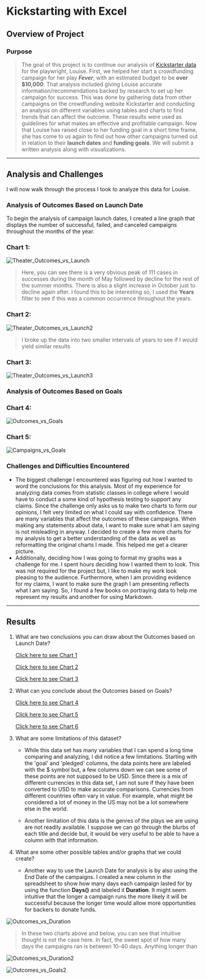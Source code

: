 # **Kickstarting with Excel**

## **Overview of Project**

### **Purpose**
>The goal of this project is to continue our analysis of [Kickstarter data](https://github.com/annaS000/mywork/blob/main/challenges/kickstarter/Kickstarter_Challenge%20copy.xlsx) for the playwright, Louise. First, we helped her start a crowdfunding campaign for her play **_Fever_**, with an estimated budget to be **over $10,000**. That analysis included giving Louise accurate information/recommendations backed by research to set up her campaign for success. This was done by gathering data from other campaigns on the crowdfunding website Kickstarter and conducting an analysis on different variables using tables and charts to find trends that can affect the outcome. These results were used as guidelines for what makes an effective and profitable campaign.
Now that Louise has raised close to her funding goal in a short time frame, she has come to us again to find out how other campaigns turned out in relation to their **launch dates** and **funding goals**. We will submit a written analysis along with visualizations.

---

## **Analysis and Challenges**
I will now walk through the process I took to analyze this data for Louise.

### **Analysis of Outcomes Based on Launch Date**
To begin the analysis of campaign launch dates, I created a line graph that displays the number of successful, failed, and canceled campaigns throughout the months of the year.

### Chart 1:
![Theater_Outcomes_vs_Launch](https://raw.githubusercontent.com/annaS000/mywork/main/challenges/kickstarter/resources/Theater_Outcome_vs_Launch.png)

 >Here, you can see there is a very obvious peak of 111 cases in successes during the month of May  followed by decline for the rest of the summer months. There is also a slight increase in October just to decline again after. I found this to be interesting so, I used the **Years** filter to see if this was a common occurrence throughout the years.

### Chart 2:
![Theater_Outcomes_vs_Launch2](https://raw.githubusercontent.com/annaS000/mywork/main/challenges/kickstarter/resources/Theater_Outcome_vs_Launch2.png)

>I broke up the data into two smaller intervals of years to see if I would yield similar results

### Chart 3:

 ![Theater_Outcomes_vs_Launch3](https://raw.githubusercontent.com/annaS000/mywork/main/challenges/kickstarter/resources/Theater_Outcome_vs_Launch3.png)


### **Analysis of Outcomes Based on Goals**

### Chart 4:
![Outcomes_vs_Goals](https://raw.githubusercontent.com/annaS000/mywork/main/challenges/kickstarter/resources/Outcomes_vs_Goals.png)

### Chart 5:
![Campaigns_vs_Goals](https://raw.githubusercontent.com/annaS000/mywork/main/challenges/kickstarter/resources/Campaigns_vs_Goals.png)
### **Challenges and Difficulties Encountered**
* The biggest challenge I encountered was figuring out how I wanted to word the conclusions for this analysis. Most of my experience for analyzing data comes from statistic classes in college where I would have to conduct a some kind of hypothesis testing to support any claims. Since the challenge only asks us to make two charts to form our opinions, I felt very limited on what I could say with confidence. There are many variables that affect the outcomes of these campaigns. When making any statements about data, I want to make sure what I am saying is not misleading in anyway. I decided to create a few more charts for my analysis to get a better understanding of the data as well as reformatting the original charts I made. This helped me get a clearer picture.  
* Additionally, deciding how I was going to format my graphs was a challenge for me. I spent hours deciding how I wanted them to look. This was not required for the project but, I like to make my work look pleasing to the audience. Furthermore, when I am providing evidence for my claims, I want to make sure the graph I am presenting reflects what I am saying. So, I found a few books on portraying data to help me represent my results and another for using Markdown.

---

## **Results**

1. What are two conclusions you can draw about the Outcomes based on Launch Date?

    [Click here to see Chart 1](#chart-1)

    [Click here to see Chart 2](#chart-2)

    [Click here to see Chart 3](#chart-3)

2. What can you conclude about the Outcomes based on Goals?

    [Click here to see Chart 4](#chart-4)

    [Click here to see Chart 5](#chart-5)

    [Click here to see Chart 6](#chart-6)

3. What are some limitations of this dataset? 

    * While this data set has many variables that I can spend a long time comparing and analyzing, I did notice a few limitations. Starting with the 'goal' and 'pledged' columns, the data points here are labeled with the $ symbol but, a few columns down we can see some of these points are not supposed to be USD. Since there is a mix of different currencies in this data set, I am not sure if they have been converted to USD to make accurate comparisons. Currencies from different countries often vary in value. For example, what might be considered a lot of money in the US may not be a lot somewhere else in the world. 

    * Another limitation of this data is the genres of the plays we are using are not readily available. I suppose we can go through the blurbs of each title and decide but, it would be very useful to be able to have a column with that information. 
4. What are some other possible tables and/or graphs that we could create?
    * Another way to use the Launch Date for analysis is by also using the End Date of the campaigns. I created a new column in the spreadsheet to show how many days each campaign lasted for by using the function **Days()** and labeled it **Duration**. It might seem intuitive that the longer a campaign runs the more likely it will be successful because the longer time would allow more opportunities for backers to donate funds. 

![Outcomes_vs_Duration](https://raw.githubusercontent.com/annaS000/mywork/main/challenges/kickstarter/resources/Outcomes_vs_Duration.png)
>In these two charts above and below, you can see that intuitive thought is not the case here. In fact, the sweet spot of how many days the campaigns ran is between 10-40 days. Anything longer than

![Outcomes_vs_Duration2](https://raw.githubusercontent.com/annaS000/mywork/main/challenges/kickstarter/resources/Outcomes_vs_Duration2.png)

![Outcomes_vs_Goals2](https://raw.githubusercontent.com/annaS000/mywork/main/challenges/kickstarter/resources/Outcomes_vs_Goals2.png)




